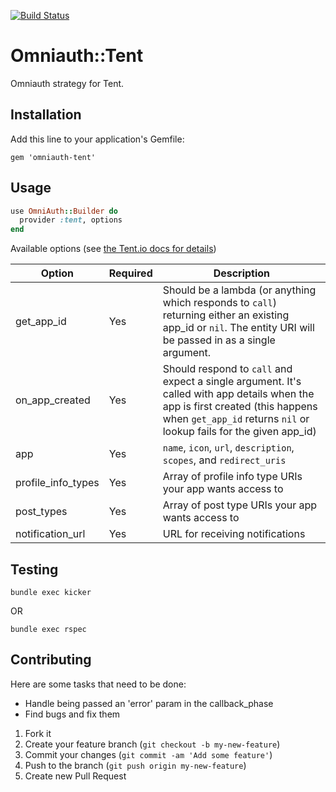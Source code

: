[![Build Status](https://secure.travis-ci.org/tent/omniauth-tent.png)](http://travis-ci.org/tent/omniauth-tent)

# Omniauth::Tent

Omniauth strategy for Tent.

## Installation

Add this line to your application's Gemfile:

    gem 'omniauth-tent'


## Usage

```ruby
use OmniAuth::Builder do
  provider :tent, options
end
```

Available options (see [the Tent.io docs for details](http://tent.io/docs/app-auth))

| Option | Required | Description |
| ------ | -------- | ----------- |
| get_app_id | Yes | Should be a lambda (or anything which responds to `call`) returning either an existing app_id or `nil`. The entity URI will be passed in as a single argument. |
| on_app_created | Yes | Should respond to `call` and expect a single argument. It's called with app details when the app is first created (this happens when `get_app_id` returns `nil` or lookup fails for the given app_id) |
| app | Yes | `name`, `icon`, `url`, `description`, `scopes`, and `redirect_uris` |
| profile_info_types | Yes | Array of profile info type URIs your app wants access to |
| post_types | Yes | Array of post type URIs your app wants access to |
| notification_url | Yes | URL for receiving notifications |

## Testing

    bundle exec kicker

OR

    bundle exec rspec

## Contributing

Here are some tasks that need to be done:

- Handle being passed an 'error' param in the callback_phase
- Find bugs and fix them

1. Fork it
2. Create your feature branch (`git checkout -b my-new-feature`)
3. Commit your changes (`git commit -am 'Add some feature'`)
4. Push to the branch (`git push origin my-new-feature`)
5. Create new Pull Request
